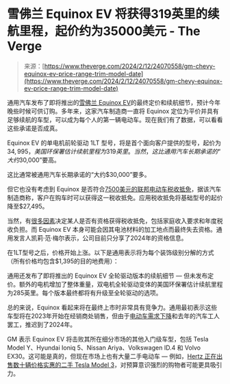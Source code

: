 <!--yml

类别：未分类

日期：2024年5月27日14:50:25

-->

# 雪佛兰 Equinox EV 将获得319英里的续航里程，起价约为35000美元 - The Verge

> 来源：[https://www.theverge.com/2024/2/12/24070558/gm-chevy-equinox-ev-price-range-trim-model-date](https://www.theverge.com/2024/2/12/24070558/gm-chevy-equinox-ev-price-range-trim-model-date)

通用汽车发布了即将推出的[雪佛兰 Equinox EV](/2022/9/8/23339186/gm-chevy-equinox-ev-announce-price-specs-suv)的最终定价和续航细节，预计今年晚些时候可供订购。多年来，这家汽车制造商一直将 Equinox 定位为平价并具有足够续航的车型，可以成为每个人的第一辆电动车。现在我们有了数据，可以看看这些承诺是否成真。

Equinox EV 的单电机前轮驱动 1LT 型号，将是首个面向客户提供的型号，起价为$34,995，美国环保署估计续航里程为319英里。当然，这比通用汽车长期承诺的“大约$30,000”要高。

这比通常被通用汽车长期承诺的“大约$30,000”要多。

但它也没有考虑到 Equinox 是否符合[7500美元的联邦电动车税收抵免](/2023/4/20/23691597/ev-tax-credit-eligible-vehicles-battery-irs-china)，据该汽车制造商称，客户在购车时可以获得这一税收抵免。应用税收抵免将基础型号的起价降至$27,495。

当然，有[很多因素](/2024/1/2/24022509/ev-tax-credit-eligible-cars-list-chevy-tesla-ford)决定某人是否有资格获得税收抵免，包括家庭收入要求和年度税收负担。而 Equinox EV 本身可能会因其电池材料的加工地点而最终失去资格。通用发言人凯莉·范·梅尔表示，公司目前只分享了2024年的资格信息。

在1LT型号之后，价格开始上涨。以下是通用表示将为每个装饰级别分解的方式（所有价格均包含$1,395的目的地费用）：

通用还发布了即将推出的 Equinox EV 全轮驱动版本的续航细节 — 但未发布定价。额外的电机增加了整体重量，双电机全轮驱动变体的美国环保署估计续航里程为285英里。每个版本最终都将有升级至全轮驱动的选项。

总的来说，Equinox 看起来将在最终上市时非常具有竞争力。通用最初表示这些车型将在2023年开始在经销商处销售，但由于[电动车需求下降](/2023/10/24/23930143/gm-delay-ev-chevy-equinox-silverado-sierra-q3-earnings)和去年的汽车工人罢工，推迟到了2024年。

GM 表示 Equinox EV 将击败其所在细分市场的其他入门级车型，包括 Tesla Model Y、Hyundai Ioniq 5、Nissan Ariya、Volkswagen ID.4 和 Volvo EX30。这可能是真的，但现在市场上也有大量二手电动车 — 例如，[Hertz 正在出售数十辆价格实惠的二手 Tesla Model 3](/2024/1/11/24034462/hertz-ev-sell-one-third-fleet-ice-tesla-polestar-used)，对预算意识强烈的购物者可能更具吸引力。
